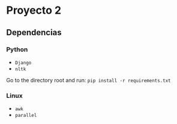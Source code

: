 # Proyecto 2

## Dependencias

### Python
- `Django`
- `nltk`

Go to the directory root and run: 
`pip install -r requirements.txt`

### Linux
- `awk`
- `parallel`
